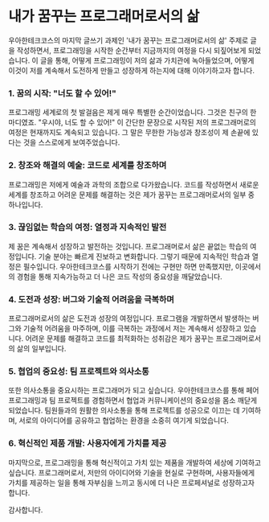# 내가 꿈꾸는 프로그래머로서의 삶

우아한테크코스의 마지막 글쓰기 과제인 '내가 꿈꾸는 프로그래머로서의 삶' 주제로 글을 작성하면서, 프로그래밍을 시작한 순간부터 지금까지의 여정을 다시 되짚어보게 되었습니다. 이 글을 통해, 어떻게 프로그래밍이 저의 삶과 가치관에 녹아들었으며, 어떻게 이것이 저를 계속해서 도전하게 만들고 성장하게 하는지에 대해 이야기하고자 합니다.

### 1. 꿈의 시작: "너도 할 수 있어!"

프로그래밍 세계로의 첫 발걸음은 제게 매우 특별한 순간이었습니다. 그것은 친구의 한 마디였죠. "우시야, 너도 할 수 있어!" 이 간단한 문장으로 시작된 저의 프로그래머로의 여정은 현재까지도 계속되고 있습니다. 그 말은 무한한 가능성과 창조성이 제 손끝에 있다는 것을 스스로에게 보여주었습니다.

### 2. 창조와 해결의 예술: 코드로 세계를 창조하며

프로그래밍은 저에게 예술과 과학의 조합으로 다가왔습니다. 코드를 작성하면서 새로운 세계를 창조하고 어려운 문제를 해결하는 것은 제가 꿈꾸는 프로그래머로서의 일부 중 하나입니다.

### 3. 끊임없는 학습의 여정: 열정과 지속적인 발전

제 꿈은 계속해서 성장하고 발전하는 것입니다. 프로그래머로서 삶은 끝없는 학습의 여정입니다. 기술 분야는 빠르게 진보하고 변화합니다. 그렇기 때문에 지속적인 학습과 열정은 필수입니다. 우아한테크코스를 시작하기 전에는 구현만 하면 만족했지만, 이곳에서의 경험을 통해 지속가능하고 더 나은 코드 작성의 중요성을 깨달았습니다.

### 4. 도전과 성장: 버그와 기술적 어려움을 극복하며

프로그래머로서의 삶은 도전과 성장의 여정입니다. 프로그램을 개발하면서 발생하는 버그와 기술적 어려움을 마주하며, 이를 극복하는 과정에서 저는 계속해서 성장하고 있습니다. 어려운 문제를 해결하고 코드를 최적화하는 성취감은 제가 꿈꾸는 프로그래머로서의 삶의 일부입니다.

### 5. 협업의 중요성: 팀 프로젝트와 의사소통

또한 의사소통을 중요시하는 프로그래머가 되고 싶습니다. 우아한테크코스를 통해 페어 프로그래밍과 팀 프로젝트를 경험하면서 협업과 커뮤니케이션의 중요성을 몸소 깨닫게 되었습니다. 팀원들과의 원활한 의사소통을 통해 프로젝트를 성공으로 이끄는 데 기여하며, 서로의 아이디어를 공유하고 협업하는 환경을 소중히 여기게 되었습니다.

### 6. 혁신적인 제품 개발: 사용자에게 가치를 제공

마지막으로, 프로그래밍을 통해 혁신적이고 가치 있는 제품을 개발하여 세상에 기여하고 싶습니다. 프로그래머로서, 저만의 아이디어와 기술을 현실로 구현하며, 사용자들에게 가치를 제공하는 일을 통해 자부심을 느끼고 동시에 더 나은 프로페셔널로 성장하고자 합니다.

감사합니다.
